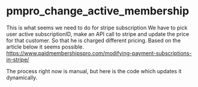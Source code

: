 # pmpro_change_active_membership
This is  what seems we need to do for stripe subscription  We have to pick user active subscriptionID, make an API call to stripe and update the price for that customer.  So that he is charged different pricing. Based on the article below it seems possible.  https://www.paidmembershipspro.com/modifying-payment-subscriptions-in-stripe/

The process right now is manual, but here is the code which updates it dynamically. 
